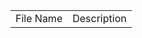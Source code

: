 <div style="text-align:center; width: 200px; margin-left: auto; margin-right: auto">
     <table>
	<tr>
		<td>File Name</td>
		<td>Description</td>
	</tr>
     </table>
</div>
